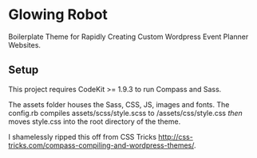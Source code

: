 # Glowing Robot

Boilerplate Theme for Rapidly Creating Custom Wordpress Event Planner Websites.

## Setup

This project requires CodeKit >= 1.9.3 to run Compass and Sass. 

The assets folder houses the Sass, CSS, JS, images and fonts. The config.rb compiles assets/scss/style.scss to /assets/css/style.css _then_ moves style.css into the root directory of the theme. 

I shamelessly ripped this off from CSS Tricks http://css-tricks.com/compass-compiling-and-wordpress-themes/.



